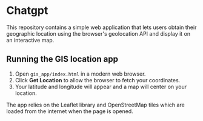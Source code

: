 # Chatgpt

This repository contains a simple web application that lets users obtain their geographic location using the browser's geolocation API and display it on an interactive map.

## Running the GIS location app

1. Open `gis_app/index.html` in a modern web browser.
2. Click **Get Location** to allow the browser to fetch your coordinates.
3. Your latitude and longitude will appear and a map will center on your location.

The app relies on the Leaflet library and OpenStreetMap tiles which are loaded from the internet when the page is opened.
